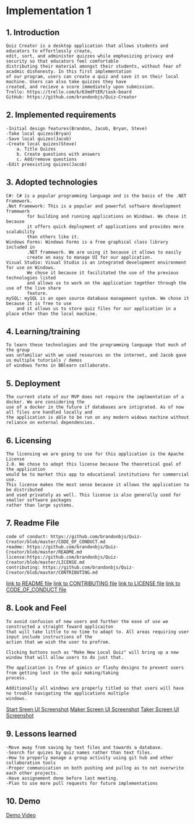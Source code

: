 # Implementation 1

## 1. Introduction
	Quiz Creator is a desktop application that allows students and educators to effortlessly create,
	edit, sort, and administer quizzes while emphasizing privacy and security so that educators feel comfortable
	distributing their material amongst their students, without fear of acadmic dishonesty. In this first implementation
	of our program, users can create a quiz and save it on their local machine. Users can also take quizzes they have
	created, and recieve a score immediately upon submission.
	Trello: https://trello.com/b/63mdFtER/task-board
	GitHub: https://github.com/brandonbjs/Quiz-Creator

## 2. Implemented requirements
	-Initial design features(Brandon, Jacob, Bryan, Steve)
	-Take local quizes(Bryan)
	-Save local quizes(Jacob)
	-Create local quizes(Steve)
		a. Title Quizes
		b. Create questions with answers
		c. Add/remove questions
	-Edit preexisting quizes(Jacob)

## 3. Adopted technologies
	C#: C# is a popular programming language and is the basis of the .NET Framework.
	.Net Framework: This is a popular and powerful software development framework
			for building and running applications on Windows. We chose it because
			it offers quick deployment of applications and provides more scalability 
			than others like it.
	Windows Forms: Windows Forms is a free graphical class library included in
			.NET framework. We are using it because it allows to easily 
			create an easy to manage UI for our application.
	Visual Studio: Visual Studio is an integrated development environment for use on Windows.
			We chose it because it facilitated the use of the previous technologies listed
			and allows us to work on the application together through the use of the live share
			feature.
	mySQL: mySQL is an open source database management system. We chose it because it is free to use
		and it allows us to store quiz files for our application in a place other than the local machine.

## 4. Learning/training
	To learn these technologies and the programming language that much of the group
	was unfamiliar with we used resources on the internet, and Jacob gave us multiple tutorials / demos
	of windows forms in BBlearn collaborate.

## 5. Deployment
	The current state of our MVP does not require the implmentation of a docker. We are considering the
	use of a docker in the future if databases are intigrated. As of now all files are handled locally and 
	the application is able to be run on any modern widows machine without reliance on external dependencies. 
	
## 6. Licensing
	The licensing we are going to use for this application is the Apache License
	2.0. We chose to adopt this license because The theoretical goal of the application
	would be to market this app to educational institutions for commercial use.
	This license makes the most sense because it allows the application to be distributed
	and used privately as well. This license is also generally used for smaller software packages
	rather than large systems.

## 7. Readme File
	code of conduct: https://github.com/brandonbjs/Quiz-Creator/blob/master/CODE_OF_CONDUCT.md
	readme: https://github.com/brandonbjs/Quiz-Creator/blob/master/README.md
	license:https://github.com/brandonbjs/Quiz-Creator/blob/master/LICENSE.md
	contributing: https://github.com/brandonbjs/Quiz-Creator/blob/master/CONTRIBUTING.md

[link to README file](https://github.com/brandonbjs/Quiz-Creator/blob/master/README.md)
[link to CONTRIBUTING file](https://github.com/brandonbjs/Quiz-Creator/blob/master/CONTRIBUTING.md)
[link to LICENSE file](https://github.com/brandonbjs/Quiz-Creator/blob/master/LICENSE.md)
[link to CODE_OF_CONDUCT file](https://github.com/brandonbjs/Quiz-Creator/blob/master/CODE_OF_CONDUCT.md)

## 8. Look and Feel
	To avoid confusion of new users and further the ease of use we constructed a straight foward applicaiton
	that will take little to no time to adapt to. All areas requiring user input include instructions of the 
	action that we wish the user to prefrom. 
	
	Clicking buttons such as "Make New Local Quiz" will bring up a new window that will allow users to do just that. 
	
	The application is free of gimics or flashy designs to prevent users from getting lost in the quiz making/taking 
	process.

	Additionally all windows are properly titled so that users will have no trouble navigating the applications multiple 
	windows. 
[Start Sreen UI Screenshot](https://github.com/brandonbjs/Quiz-Creator/blob/master/StartScreen.PNG)
[Maker Screen UI Screenshot](https://github.com/brandonbjs/Quiz-Creator/blob/master/MakerScreen.PNG)
[Taker Screen UI Screenshot](https://github.com/brandonbjs/Quiz-Creator/blob/master/TakerScreen.PNG)	
	
## 9. Lessons learned
	-Move away from saving by text files and towards a database. 
	-Search for quizes by quiz names rather than text files. 
	-How to properly manage a group activity using git hub and other collaboration tools
	-Proper communication on both pushing and pullng as to not overwrite each other projects. 
	-Have assignement done before last meeting. 
	-Plan to use more pull requests for future implementations
	
## 10. Demo
	
[Demo Video](https://github.com/brandonbjs/Quiz-Creator/blob/master/QuizCreatorPrototypeDemo.mp4)